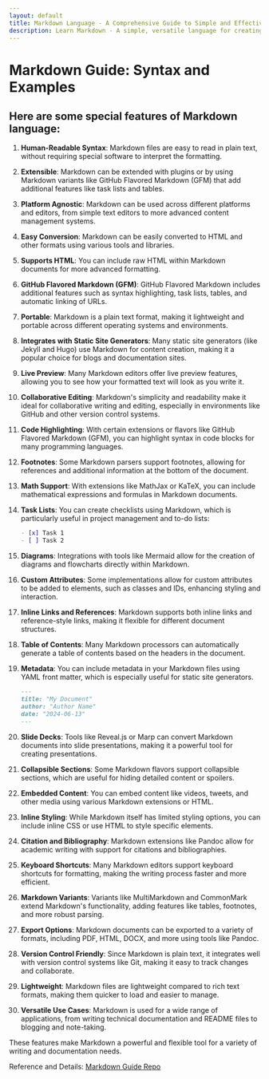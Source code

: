 ```yaml
---
layout: default
title: Markdown Language - A Comprehensive Guide to Simple and Effective Formatting
description: Learn Markdown - A simple, versatile language for creating well-structured documents. Master headers, lists, tables, and more. Perfect for writers and developers.
---
```


# Markdown Guide: Syntax and Examples

## Here are some special features of Markdown language:

1. **Human-Readable Syntax**: Markdown files are easy to read in plain text, without requiring special software to interpret the formatting.
2. **Extensible**: Markdown can be extended with plugins or by using Markdown variants like GitHub Flavored Markdown (GFM) that add additional features like task lists and tables.
3. **Platform Agnostic**: Markdown can be used across different platforms and editors, from simple text editors to more advanced content management systems.
4. **Easy Conversion**: Markdown can be easily converted to HTML and other formats using various tools and libraries.
5. **Supports HTML**: You can include raw HTML within Markdown documents for more advanced formatting.
6. **GitHub Flavored Markdown (GFM)**: GitHub Flavored Markdown includes additional features such as syntax highlighting, task lists, tables, and automatic linking of URLs.
7. **Portable**: Markdown is a plain text format, making it lightweight and portable across different operating systems and environments.
8. **Integrates with Static Site Generators**: Many static site generators (like Jekyll and Hugo) use Markdown for content creation, making it a popular choice for blogs and documentation sites.
9. **Live Preview**: Many Markdown editors offer live preview features, allowing you to see how your formatted text will look as you write it.
10. **Collaborative Editing**: Markdown's simplicity and readability make it ideal for collaborative writing and editing, especially in environments like GitHub and other version control systems.
11. **Code Highlighting**: With certain extensions or flavors like GitHub Flavored Markdown (GFM), you can highlight syntax in code blocks for many programming languages.
12. **Footnotes**: Some Markdown parsers support footnotes, allowing for references and additional information at the bottom of the document.
13. **Math Support**: With extensions like MathJax or KaTeX, you can include mathematical expressions and formulas in Markdown documents.
14. **Task Lists**: You can create checklists using Markdown, which is particularly useful in project management and to-do lists:
    
    ```markdown
    - [x] Task 1
    - [ ] Task 2
    ```
16. **Diagrams**: Integrations with tools like Mermaid allow for the creation of diagrams and flowcharts directly within Markdown.
17. **Custom Attributes**: Some implementations allow for custom attributes to be added to elements, such as classes and IDs, enhancing styling and interaction.
18. **Inline Links and References**: Markdown supports both inline links and reference-style links, making it flexible for different document structures.
19. **Table of Contents**: Many Markdown processors can automatically generate a table of contents based on the headers in the document.
20. **Metadata**: You can include metadata in your Markdown files using YAML front matter, which is especially useful for static site generators.

    ```markdown
    ---
    title: "My Document"
    author: "Author Name"
    date: "2024-06-13"
    ---
    ```
22. **Slide Decks**: Tools like Reveal.js or Marp can convert Markdown documents into slide presentations, making it a powerful tool for creating presentations.
23. **Collapsible Sections**: Some Markdown flavors support collapsible sections, which are useful for hiding detailed content or spoilers.
24. **Embedded Content**: You can embed content like videos, tweets, and other media using various Markdown extensions or HTML.
25. **Inline Styling**: While Markdown itself has limited styling options, you can include inline CSS or use HTML to style specific elements.
26. **Citation and Bibliography**: Markdown extensions like Pandoc allow for academic writing with support for citations and bibliographies.
27. **Keyboard Shortcuts**: Many Markdown editors support keyboard shortcuts for formatting, making the writing process faster and more efficient.
28. **Markdown Variants**: Variants like MultiMarkdown and CommonMark extend Markdown's functionality, adding features like tables, footnotes, and more robust parsing.
29. **Export Options**: Markdown documents can be exported to a variety of formats, including PDF, HTML, DOCX, and more using tools like Pandoc.
30. **Version Control Friendly**: Since Markdown is plain text, it integrates well with version control systems like Git, making it easy to track changes and collaborate.
31. **Lightweight**: Markdown files are lightweight compared to rich text formats, making them quicker to load and easier to manage.
32. **Versatile Use Cases**: Markdown is used for a wide range of applications, from writing technical documentation and README files to blogging and note-taking.

These features make Markdown a powerful and flexible tool for a variety of writing and documentation needs.

Reference and Details:
[Markdown Guide Repo](https://github.com/amitkumar-aimlp/projects/tree/content/markdown-python)
